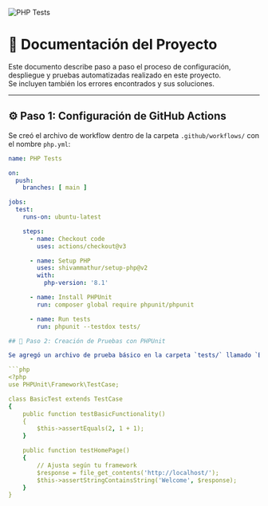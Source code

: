 ![PHP Tests](https://github.com/DeltaBairon/Despliegue_PHP/actions/workflows/PHP%20Tests/badge.svg)

# 📘 Documentación del Proyecto

Este documento describe paso a paso el proceso de configuración, despliegue y pruebas automatizadas realizado en este proyecto.  
Se incluyen también los errores encontrados y sus soluciones.

---

## ⚙️ Paso 1: Configuración de GitHub Actions

Se creó el archivo de workflow dentro de la carpeta `.github/workflows/` con el nombre `php.yml`:

```yaml
name: PHP Tests

on:
  push:
    branches: [ main ]

jobs:
  test:
    runs-on: ubuntu-latest

    steps:
      - name: Checkout code
        uses: actions/checkout@v3

      - name: Setup PHP
        uses: shivammathur/setup-php@v2
        with:
          php-version: '8.1'

      - name: Install PHPUnit
        run: composer global require phpunit/phpunit

      - name: Run tests
        run: phpunit --testdox tests/

## 🧪 Paso 2: Creación de Pruebas con PHPUnit  

Se agregó un archivo de prueba básico en la carpeta `tests/` llamado `BasicTest.php`:

```php
<?php
use PHPUnit\Framework\TestCase;

class BasicTest extends TestCase
{ 
    public function testBasicFunctionality() 
    { 
        $this->assertEquals(2, 1 + 1); 
    } 

    public function testHomePage() 
    { 
        // Ajusta según tu framework 
        $response = file_get_contents('http://localhost/'); 
        $this->assertStringContainsString('Welcome', $response); 
    } 
}

